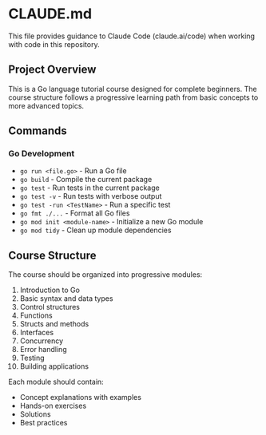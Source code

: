 # CLAUDE.md

This file provides guidance to Claude Code (claude.ai/code) when working with code in this repository.

## Project Overview

This is a Go language tutorial course designed for complete beginners. The course structure follows a progressive learning path from basic concepts to more advanced topics.

## Commands

### Go Development
- `go run <file.go>` - Run a Go file
- `go build` - Compile the current package
- `go test` - Run tests in the current package
- `go test -v` - Run tests with verbose output
- `go test -run <TestName>` - Run a specific test
- `go fmt ./...` - Format all Go files
- `go mod init <module-name>` - Initialize a new Go module
- `go mod tidy` - Clean up module dependencies

## Course Structure

The course should be organized into progressive modules:
1. Introduction to Go
2. Basic syntax and data types
3. Control structures
4. Functions
5. Structs and methods
6. Interfaces
7. Concurrency
8. Error handling
9. Testing
10. Building applications

Each module should contain:
- Concept explanations with examples
- Hands-on exercises
- Solutions
- Best practices
